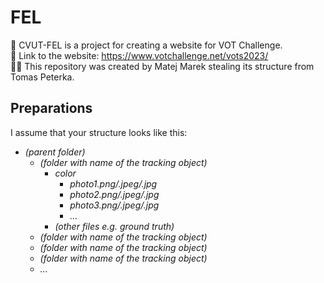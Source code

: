 # FEL
📁 CVUT-FEL is a project for creating a website for VOT Challenge.  
🔗 Link to the website: https://www.votchallenge.net/vots2023/  
👨‍💻 This repository was created by Matej Marek stealing its structure from Tomas Peterka.  

## Preparations

I assume that your structure looks like this:
<i>
* (parent folder)
    * (folder with name of the tracking object)
        * color
            * photo1.png/.jpeg/.jpg
            * photo2.png/.jpeg/.jpg
            * photo3.png/.jpeg/.jpg
            * ...
        * (other files e.g. ground truth)
    * (folder with name of the tracking object)
    * (folder with name of the tracking object)
    * (folder with name of the tracking object)
    * ...
</i>
